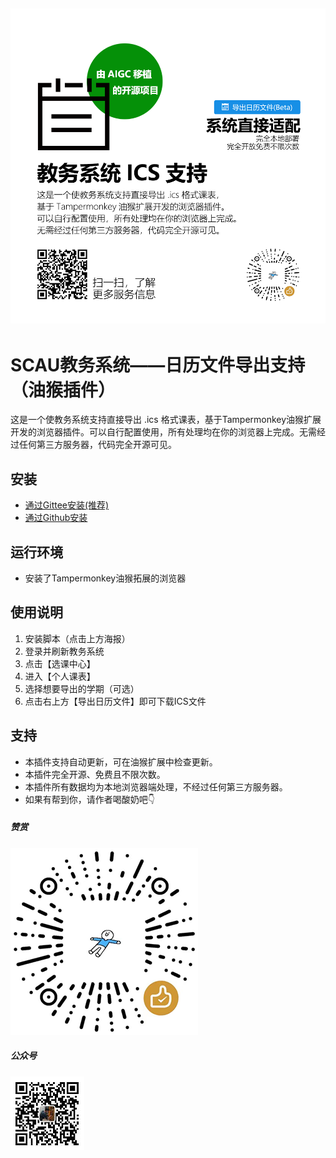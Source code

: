 ![poster](/doc/poster.png)
---
# SCAU教务系统——日历文件导出支持（油猴插件）
这是一个使教务系统支持直接导出 .ics 格式课表，基于Tampermonkey油猴扩展开发的浏览器插件。可以自行配置使用，所有处理均在你的浏览器上完成。无需经过任何第三方服务器，代码完全开源可见。
## 安装
- [通过Gittee安装(推荐)](https://gitee.com/YelloooBlue/SCAUJWXT-CalendarSupport_Tampermonkey/raw/main/src/jwxtcalendar.user.js)
- [通过Github安装](https://github.com/YelloooBlue/SCAUJWXT-CalendarSupport_Tampermonkey/raw/main/src/jwxtcalendar.user.js)
## 运行环境
- 安装了Tampermonkey油猴拓展的浏览器
## 使用说明
1. 安装脚本（点击上方海报）
2. 登录并刷新教务系统
3. 点击【选课中心】
4. 进入【个人课表】
5. 选择想要导出的学期（可选）
6. 点击右上方【导出日历文件】即可下载ICS文件
## 支持
- 本插件支持自动更新，可在油猴扩展中检查更新。
- 本插件完全开源、免费且不限次数。
- 本插件所有数据均为本地浏览器端处理，不经过任何第三方服务器。
- 如果有帮到你，请作者喝酸奶吧👇
##### 赞赏
![support](/doc/good.png)
##### 公众号
![mp](/doc/mp.jpg)



